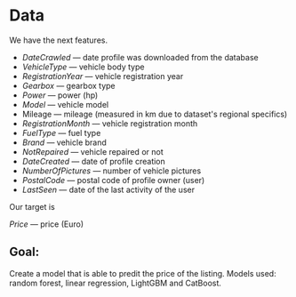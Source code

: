 # Data

We have the next features.
  - *DateCrawled* — date profile was downloaded from the database
  - *VehicleType* — vehicle body type
  - *RegistrationYear* — vehicle registration year
  - *Gearbox* — gearbox type
  - *Power* — power (hp)
  - *Model* — vehicle model
  - Mileage — mileage (measured in km due to dataset's regional specifics)
  - *RegistrationMonth* — vehicle registration month
  - *FuelType* — fuel type
  - *Brand* — vehicle brand
  - *NotRepaired* — vehicle repaired or not
  - *DateCreated* — date of profile creation
  - *NumberOfPictures* — number of vehicle pictures
  - *PostalCode* — postal code of profile owner (user)
  - *LastSeen* — date of the last activity of the user

Our target is

  *Price* — price (Euro)

## Goal:
Create a model that is able to predit the price of the listing. Models used: random forest, linear regression, LightGBM and CatBoost.
